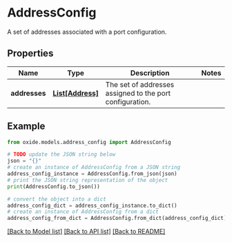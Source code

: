# AddressConfig

A set of addresses associated with a port configuration.

## Properties

Name | Type | Description | Notes
------------ | ------------- | ------------- | -------------
**addresses** | [**List[Address]**](Address.md) | The set of addresses assigned to the port configuration. | 

## Example

```python
from oxide.models.address_config import AddressConfig

# TODO update the JSON string below
json = "{}"
# create an instance of AddressConfig from a JSON string
address_config_instance = AddressConfig.from_json(json)
# print the JSON string representation of the object
print(AddressConfig.to_json())

# convert the object into a dict
address_config_dict = address_config_instance.to_dict()
# create an instance of AddressConfig from a dict
address_config_from_dict = AddressConfig.from_dict(address_config_dict)
```
[[Back to Model list]](../README.md#documentation-for-models) [[Back to API list]](../README.md#documentation-for-api-endpoints) [[Back to README]](../README.md)


